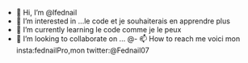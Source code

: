 - 👋 Hi, I’m @lfednail
- 👀 I’m interested in ...le code  et je souhaiterais en apprendre  plus
- 🌱 I’m currently learning  le code comme je le peux
- 💞️ I’m looking to collaborate on ...
@- 📫 How to reach me  voici mon  insta:fednailPro,mon twitter:@Fednail07

<!---
lfednail/lfednail is a ✨ special ✨ repository because its `README.md` (this file) appears on your GitHub profile.
You can click the Preview link to take a look at your changes.
--->
